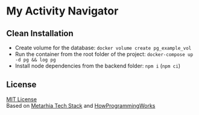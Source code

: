 # My Activity Navigator

## Clean Installation

- Create volume for the database: `docker volume create pg_example_vol`
- Run the container from the root folder of the project: `docker-compose up -d pg && log pg`
- Install node dependencies from the backend folder: `npm i` (`npm ci`)

## License

[MIT License](./LICENSE)<br>
Based on [Metarhia Tech Stack](https://metarhia.com) and [HowProgrammingWorks](https://github.com/HowProgrammingWorks/Index)